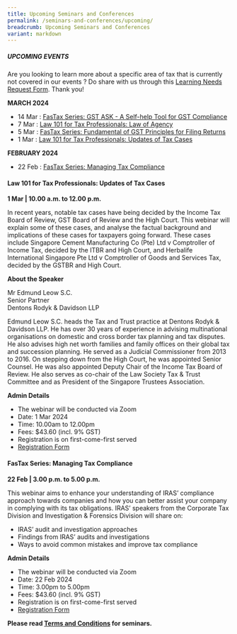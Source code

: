```yaml
---
title: Upcoming Seminars and Conferences
permalink: /seminars-and-conferences/upcoming/
breadcrumb: Upcoming Seminars and Conferences
variant: markdown
---
```

##### **UPCOMING EVENTS**
Are you looking to learn more about a specific area of tax that is currently not covered in our events ? 
Do share with us through this [Learning Needs Request Form](https://form.gov.sg/5d2c51283703d80011e52615). Thank you!

**MARCH 2024**
* 14 Mar : [FasTax Series: GST ASK - A Self-help Tool for GST Compliance](#14mar-ta-id)
* 7 Mar : [Law 101 for Tax Professionals: Law of Agency](#7mar-ta-id)
* 5 Mar : [FasTax Series: Fundamental of GST Principles for Filing Returns](#5mar-ta-id)
* 1 Mar : [Law 101 for Tax Professionals: Updates of Tax Cases](#1mar-ta-id)


**FEBRUARY 2024**
* 22 Feb : [FasTax Series: Managing Tax Compliance](#22feb-ta-id)

<a id="1mar-ta-id"></a>
#### **Law 101 for Tax Professionals: Updates of Tax Cases**<br>
**1 Mar | 10.00 a.m. to 12.00 p.m.**

In recent years, notable tax cases have being decided by the Income Tax Board of Review, GST Board of Review and the High Court. This webinar will explain some of these cases, and analyse the factual background and implications of these cases for taxpayers going forward. These cases include Singapore Cement Manufacturing Co (Pte) Ltd v Comptroller of Income Tax, decided by the ITBR and High Court, and Herbalife International Singapore Pte Ltd v Comptroller of Goods and Services Tax, decided by the GSTBR and High Court.

**About the Speaker**

Mr Edmund Leow S.C.<br>
Senior Partner<br>
Dentons Rodyk &amp; Davidson LLP<br>

Edmund Leow S.C. heads the Tax and Trust practice at Dentons Rodyk &amp; Davidson LLP. He has over 30 years of experience in advising multinational organisations on domestic and cross border tax planning and tax disputes. He also advises high net worth families and family offices on their global tax and succession planning. He served as a Judicial Commissioner from 2013 to 2016. On stepping down from the High Court, he was appointed Senior Counsel. He was also appointed Deputy Chair of the Income Tax Board of Review. He also serves as co-chair of the Law Society Tax &amp; Trust Committee and as President of the Singapore Trustees Association.

**Admin Details**

* The webinar will be conducted via Zoom
* Date: 1 Mar 2024
* Time: 10.00am to 12.00pm
* Fees: $43.60 (incl. 9% GST)
* Registration is on first-come-first served
* [Registration Form](https://form.gov.sg/65a655ced34ff900120931aa)


<a id="22feb-ta-id"></a>
#### **FasTax Series: Managing Tax Compliance**<br>
**22 Feb | 3.00 p.m. to 5.00 p.m.**

This webinar aims to enhance your understanding of IRAS’ compliance approach towards companies and how you can better assist your company in complying with its tax obligations. IRAS’ speakers from the Corporate Tax Division and Investigation &amp; Forensics Division will share on:
* IRAS’ audit and investigation approaches
* Findings from IRAS’ audits and investigations
* Ways to avoid common mistakes and improve tax compliance

**Admin Details**

* The webinar will be conducted via Zoom
* Date: 22 Feb 2024
* Time: 3.00pm to 5.00pm
* Fees: $43.60 (incl. 9% GST)
* Registration is on first-come-first served
* [Registration Form](https://form.gov.sg/65a6510bd34ff9001208c7db)



**Please read [Terms and Conditions](https://production-iras-tax-academy.netlify.com/executive-tax-programmes/terms-and-conditions/) for seminars.**